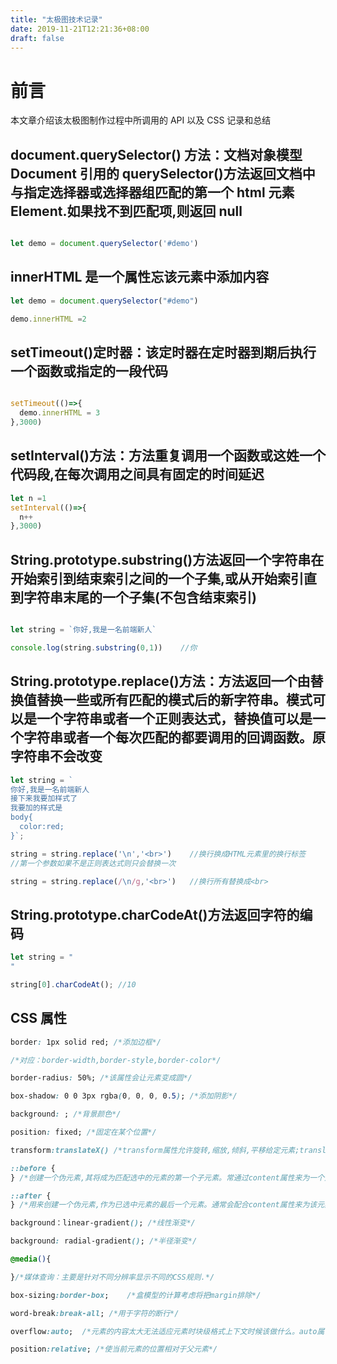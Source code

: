 ```yaml
---
title: "太极图技术记录"
date: 2019-11-21T12:21:36+08:00
draft: false
---
```


# 前言

本文章介绍该太极图制作过程中所调用的 API 以及 CSS 记录和总结

## document.querySelector() 方法：文档对象模型 Document 引用的 querySelector()方法返回文档中与指定选择器或选择器组匹配的第一个 html 元素 Element.如果找不到匹配项,则返回 null

```JavaScript

let demo = document.querySelector('#demo')
```

## innerHTML 是一个属性忘该元素中添加内容

```JavaScript
let demo = document.querySelector("#demo")

demo.innerHTML =2
```

## setTimeout()定时器：该定时器在定时器到期后执行一个函数或指定的一段代码

```JavaScript

setTimeout(()=>{
  demo.innerHTML = 3
},3000)
```

## setInterval()方法：方法重复调用一个函数或这姓一个代码段,在每次调用之间具有固定的时间延迟

```JavaScript
let n =1
setInterval(()=>{
  n++
},3000)
```

## String.prototype.substring()方法返回一个字符串在开始索引到结束索引之间的一个子集,或从开始索引直到字符串末尾的一个子集(不包含结束索引)

```JavaScript

let string = `你好,我是一名前端新人`

console.log(string.substring(0,1))    //你
```

## String.prototype.replace()方法：方法返回一个由替换值替换一些或所有匹配的模式后的新字符串。模式可以是一个字符串或者一个正则表达式，替换值可以是一个字符串或者一个每次匹配的都要调用的回调函数。原字符串不会改变

```JavaScript
let string = `
你好,我是一名前端新人
接下来我要加样式了
我要加的样式是
body{
  color:red;
}`;

string = string.replace('\n','<br>')    //换行换成HTML元素里的换行标签
//第一个参数如果不是正则表达式则只会替换一次

string = string.replace(/\n/g,'<br>')   //换行所有替换成<br>
```

## String.prototype.charCodeAt()方法返回字符的编码

```JavaScript
let string = "
"

string[0].charCodeAt(); //10
```

## CSS 属性

```css
border: 1px solid red; /*添加边框*/

/*对应：border-width,border-style,border-color*/

border-radius: 50%; /*该属性会让元素变成圆*/

box-shadow: 0 0 3px rgba(0, 0, 0, 0.5); /*添加阴影*/

background: ; /*背景颜色*/

position: fixed; /*固定在某个位置*/

transform:translateX() /*transform属性允许旋转,缩放,倾斜,平移给定元素;translateX()会在二维平面上水平方向移动元素*/

::before {
} /*创建一个伪元素,其将成为匹配选中的元素的第一个子元素。常通过content属性来为一个元素添加修饰性的内容。此元素默认为行内元素*/

::after {
} /*用来创建一个伪元素,作为已选中元素的最后一个元素。通常会配合content属性来为该元素添加装饰内容。这个虚拟元素是行内元素*/

background：linear-gradient(); /*线性渐变*/

background: radial-gradient(); /*半径渐变*/

@media(){

}/*媒体查询：主要是针对不同分辨率显示不同的CSS规则.*/

box-sizing:border-box;    /*盒模型的计算考虑将把margin排除*/

word-break:break-all; /*用于字符的断行*/

overflow:auto;  /*元素的内容太大无法适应元素时块级格式上下文时候该做什么。auto属性是太大自动出现横竖导航条*/

position:relative; /*使当前元素的位置相对于父元素*/
```
